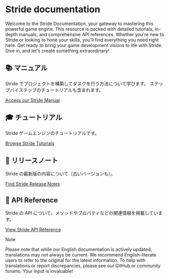 # Stride documentation

Welcome to the Stride Documentation, your gateway to mastering this powerful game engine. This resource is packed with detailed tutorials, in-depth manuals, and comprehensive API references. Whether you're new to Stride or looking to hone your skills, you'll find everything you need right here. Get ready to bring your game development visions to life with Stride. Dive in, and let's create something extraordinary!

<div class="row g-4 mb-4">
	<div class="col-md-6">
		<div class="card h-100">
			<div class="card-body">
				<h2 class="card-title h5">📚 マニュアル</h2>
				<p class="card-text">Stride でプロジェクトを構築してタスクを行う方法について学びます。
					ステップバイステップのチュートリアルも含まれます。</p>
			</div>
			<p class="px-3 mb-4"><a class="stretched-link" href="manual/index.md">Access our Stride Manual</a></p>
		</div>
	</div>
	<div class="col-md-6">
		<div class="card h-100">
			<div class="card-body">
				<h2 class="card-title h5">🎓 チュートリアル</h2>
				<p class="card-text">Stride ゲームエンジンのチュートリアルです。</p>
			</div>
			<p class="px-3 mb-4"><a class="" href="tutorials/index.md">Browse Stride Tutorials</a></p>
		</div>
	</div>
	<div class="col-md-6">
		<div class="card h-100">
			<div class="card-body">
				<h2 class="card-title h5">📝 リリースノート</h2>
				<p class="card-text">Stride の最新版の内容について（古いバージョンも）。</p>
			</div>
			<p class="px-3 mb-4"><a class="stretched-link" href="ReleaseNotes/index.md">Find Stride Release Notes</a></p>
		</div>
	</div>
	<div class="col-md-6">
		<div class="card h-100">
			<div class="card-body">
				<h2 class="card-title h5">🔧 API Reference</h2>
				<p class="card-text">Stride の API について、メソッドやプロパティなどの関連情報を掲載しています。</p>
			</div>
			<p class="px-3 mb-4"><a class="stretched-link" href="api/index.md">View Stride API Reference</a></p>
		</div>
	</div>
</div>

> [!NOTE]
> Please note that while our English documentation is actively updated, translations may not always be current. We recommend English-literate users to refer to the original for the latest information. To help with translations or report discrepancies, please see our GitHub or community forums. Your input is invaluable!
